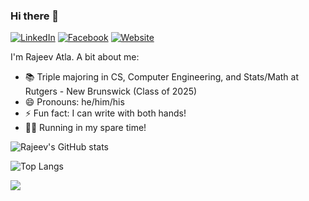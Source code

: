 ### Hi there 👋
[![LinkedIn](https://img.shields.io/badge/LinkedIn-blue?style=flat&logo=linkedin&labelColor=blue)](https://linkedin.com/in/rajeev-atla/)
[![Facebook](https://img.shields.io/badge/Facebook-blueviolet?style=flat&logo=facebook&labelColor=blueviolet)](https://facebook.com/rajeevratla)
[![Website](https://img.shields.io/badge/Website-9cf?style=flat)](https://rajeevatla.com)

I'm Rajeev Atla.
A bit about me:

- 📚 Triple majoring in CS, Computer Engineering, and Stats/Math at Rutgers - New Brunswick (Class of 2025)
- 😄 Pronouns: he/him/his
- ⚡ Fun fact: I can write with both hands!
- 🏃‍♂️ Running in my spare time!

![Rajeev's GitHub stats](https://github-readme-stats.vercel.app/api?username=RajeevAtla&count_private=true&show_icons=true&theme=github_dark&hide_border=true&custom_title=GitHub+Stats)

![Top Langs](https://github-readme-stats.vercel.app/api/top-langs/?username=RajeevAtla&theme=github_dark&hide_border=true&langs_count=10)

![](https://hit.yhype.me/github/profile?user_id=47089451)
